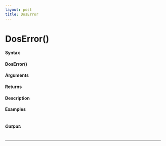 ```yaml
---
layout: post
title: DosError
---
```


# DosError()


#### Syntax

#### DosError()

#### Arguments

#### Returns

#### Description

#### Examples

```

```

##### Output:

```

```

---